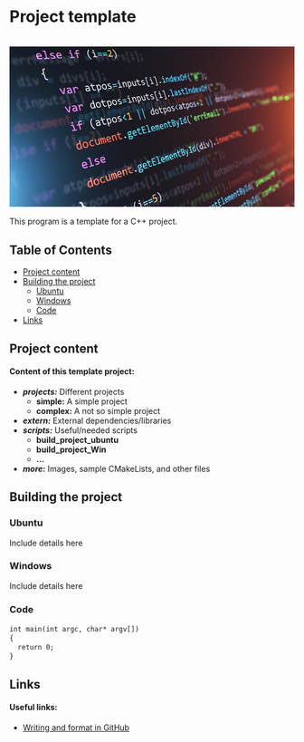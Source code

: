 # Project template

<br>![example image](https://raw.githubusercontent.com/AnselmoGPP/Template_project/master/more/code.png)

This program is a template for a C++ project. 

## Table of Contents
+ [Project content](#project-content)
+ [Building the project](#building-the-project)
    + [Ubuntu](#ubuntu)
    + [Windows](#windows)
    + [Code](#code)
+ [Links](#links)

## Project content

<h4>Content of this template project:</h4>

- _**projects:**_ Different projects
  - **simple:** A simple project
  - **complex:** A not so simple project
- _**extern:**_ External dependencies/libraries
- _**scripts:**_ Useful/needed scripts
  - **build_project_ubuntu**
  - **build_project_Win**
  - **...**
- _**more:**_ Images, sample CMakeLists, and other files

## Building the project

### Ubuntu

Include details here

### Windows

Include details here

### Code

```
int main(int argc, char* argv[])
{
  return 0;
}
```

## Links

<h4>Useful links:</h4>

- [Writing and format in GitHub](https://docs.github.com/es/github/writing-on-github/getting-started-with-writing-and-formatting-on-github)
